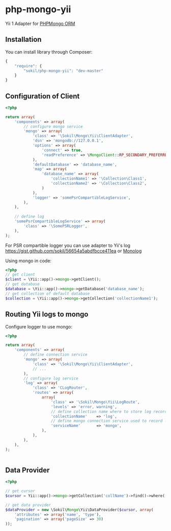 php-mongo-yii
=============

Yii 1 Adapter for [PHPMongo ORM](https://github.com/sokil/php-mongo)

Installation
------------

You can install library through Composer:
```javascript
{
    "require": {
        "sokil/php-mongo-yii": "dev-master"
    }
}
```

Configuration of Client
-----------------------

```php
<?php

return array(
    'components' => array(
        // configure mongo service
        'mongo' => array(
            'class' => '\Sokil\Mongo\Yii\ClientAdapter',
            'dsn' => 'mongodb://127.0.0.1',
            'options' => array(
                'connect' => true,
                'readPreference' => \MongoClient::RP_SECONDARY_PREFERRED,
            ),
            'defaultDatabase' => 'database_name',
            'map' => array(
                'database_name' => array(
                    'collectionName1' => '\Collection\Class1',
                    'collectionName2' => '\Collection\Class2',
                )
            ),
            'logger' => 'somePsrCompartibleLogService',
        ),
    ),
    
    // define log
    'somePsrCompartibleLogService' => array(
        'class' => '\SomePSRLogger',
    ),
);
```

For PSR compartible logger you can use adapter to Yii's log https://gist.github.com/sokil/56654a5abdfbcce411ea or [Monolog](https://github.com/Seldaek/monolog)

Using mongo in code:

```php
<?php
// get client
$client = \Yii::app()->mongo->getClient();
// get database
$database = \Yii::app()->mongo->getDatabase('database_name');
// get collection of default database
$collection = \Yii::app()->mongo->getCollection('collectionName1');
```

Routing Yii logs to mongo
-------------------------

Configure logger to use mongo:

```php
<?php

return array(
    'components' => array(
        // define connection service
        'mongo' => array(
            'class' => '\Sokil\Mongo\Yii\ClientAdapter',
            // ...
        ),
        // configure log service
        'log' => array(
            'class' => 'CLogRouter',
            'routes' => array(
                array(
                    'class' => '\Sokil\Mongo\Yii\LogRoute',
                    'levels' => 'error, warning',
                    // define collection name where to store log records
                    'collectionName'    => 'log',
                    // define mongo connection service used to record logs
                    'serviceName'       => 'mongo',
                ),
            ),
        ),
    ),
);
        
```

Data Provider
-------------

```php
<?php

// get cursor
$cursor = Yii::app()->mongo->getCollection('collName')->find()->where('type', 10);

// get data provider
$dataProvider = new \Sokil\Mongo\Yii\DataProvider($cursor, array(
    'attributes' => array('name', 'type'),
    'pagination' => array('pageSize' => 30)
));
```

